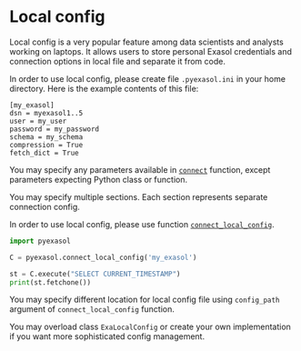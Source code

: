 # Local config

Local config is a very popular feature among data scientists and analysts working on laptops. It allows users to store personal Exasol credentials and connection options in local file and separate it from code.

In order to use local config, please create file `.pyexasol.ini` in your home directory. Here is the example contents of this file:

```
[my_exasol]
dsn = myexasol1..5
user = my_user
password = my_password
schema = my_schema
compression = True
fetch_dict = True

```

You may specify any parameters available in [`connect`](/docs/REFERENCE.md#connect) function, except parameters expecting Python class or function.

You may specify multiple sections. Each section represents separate connection config.

In order to use local config, please use function [`connect_local_config`](/docs/REFERENCE.md#connect_local_config).

```python
import pyexasol

C = pyexasol.connect_local_config('my_exasol')

st = C.execute("SELECT CURRENT_TIMESTAMP")
print(st.fetchone())
```

You may specify different location for local config file using `config_path` argument of `connect_local_config` function.

You may overload class `ExaLocalConfig` or create your own implementation if you want more sophisticated config management.
